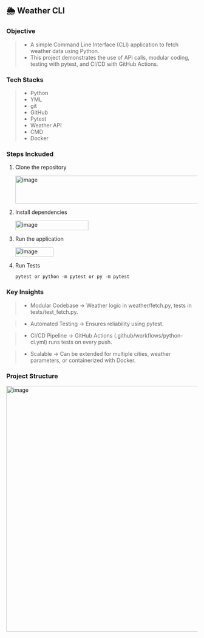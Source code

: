 ## 🌦️ Weather CLI

### Objective

>- A simple Command Line Interface (CLI) application to fetch weather data using Python.
>- This project demonstrates the use of API calls, modular coding, testing with pytest, and CI/CD with GitHub Actions.


### Tech Stacks
>- Python
>- YML
>- git
>- GitHub
>- Pytest
>- Weather API
>- CMD
>- Docker


### Steps Inckuded
1. Clone the repository

   <img width="702" height="73" alt="image" src="https://github.com/user-attachments/assets/4e421b6e-bcc9-4a5a-be26-13129cd9b8bd" />

2. Install dependencies

   <img width="192" height="25" alt="image" src="https://github.com/user-attachments/assets/6209a16f-a7fb-48b3-83fc-75afc9132851" />

3. Run the application

   <img width="100" height="25" alt="image" src="https://github.com/user-attachments/assets/6697707c-c6a2-4851-8c5a-b1d5aa1aa0da" />

4. Run Tests

   `pytest or python -m pytest or py -m pytest`


### Key Insights

>- Modular Codebase → Weather logic in weather/fetch.py, tests in tests/test_fetch.py.

>- Automated Testing → Ensures reliability using pytest.

>- CI/CD Pipeline → GitHub Actions (.github/workflows/python-ci.yml) runs tests on every push.

>- Scalable → Can be extended for multiple cities, weather parameters, or containerized with Docker.


### Project Structure

<img width="1007" height="645" alt="image" src="https://github.com/user-attachments/assets/ac4f903e-a5da-40bf-a739-12cc8ec69b15" />

